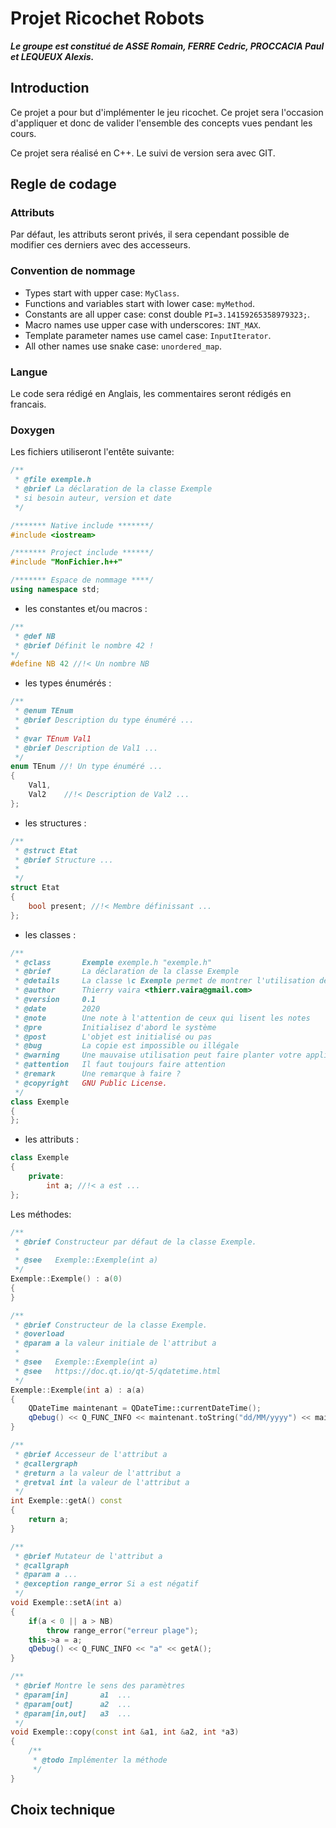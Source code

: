 # Projet Ricochet Robots
***Le groupe est constitué de ASSE Romain, FERRE Cedric, PROCCACIA Paul et LEQUEUX Alexis.***

## Introduction

Ce projet a pour but d'implémenter le jeu ricochet. Ce projet sera l'occasion d'appliquer et donc de valider l'ensemble des concepts vues pendant les cours.

Ce projet sera réalisé en C++. Le suivi de version sera avec GIT.

## Regle de codage

### Attributs
Par défaut, les attributs seront privés, il sera cependant possible de modifier ces derniers avec des accesseurs.

### Convention de nommage
- Types start with upper case: `MyClass`.
- Functions and variables start with lower case: `myMethod`.
- Constants are all upper case: const double `PI=3.14159265358979323;`.
- Macro names use upper case with underscores: `INT_MAX`.
- Template parameter names use camel case: `InputIterator`.
- All other names use snake case: `unordered_map`.

### Langue

Le code sera rédigé en Anglais, les commentaires seront rédigés en francais.

### Doxygen

Les fichiers utiliseront l'entête suivante:

``` C++
/**
 * @file exemple.h
 * @brief La déclaration de la classe Exemple
 * si besoin auteur, version et date
 */

/******* Native include *******/
#include <iostream>

/******* Project include ******/
#include "MonFichier.h++"

/******* Espace de nommage ****/
using namespace std;

```

- les constantes et/ou macros :

```C++
/**
 * @def NB
 * @brief Définit le nombre 42 !
*/
#define NB 42 //!< Un nombre NB
```
- les types énumérés :
```C++
/**
 * @enum TEnum
 * @brief Description du type énuméré ...
 *
 * @var TEnum Val1
 * @brief Description de Val1 ...
 */
enum TEnum //! Un type énuméré ...
{
    Val1,
    Val2    //!< Description de Val2 ...
};
```
- les structures :
``` C++
/**
 * @struct Etat
 * @brief Structure ...
 *
 */
struct Etat
{
    bool present; //!< Membre définissant ...
};
```
- les classes :
``` C++
/**
 * @class       Exemple exemple.h "exemple.h"
 * @brief       La déclaration de la classe Exemple
 * @details     La classe \c Exemple permet de montrer l'utilisation des \em tags \b Doxygen
 * @author      Thierry vaira <thierr.vaira@gmail.com>
 * @version     0.1
 * @date        2020
 * @note        Une note à l'attention de ceux qui lisent les notes
 * @pre         Initialisez d'abord le système
 * @post        L'objet est initialisé ou pas
 * @bug         La copie est impossible ou illégale
 * @warning     Une mauvaise utilisation peut faire planter votre application (c'est votre faute)
 * @attention   Il faut toujours faire attention
 * @remark      Une remarque à faire ?
 * @copyright   GNU Public License.
 */
class Exemple
{
};
```
- les attributs :
``` C++
class Exemple
{
    private:
        int a; //!< a est ...
};
```

Les méthodes:

``` C++
/**
 * @brief Constructeur par défaut de la classe Exemple.
 *
 * @see   Exemple::Exemple(int a)
 */
Exemple::Exemple() : a(0)
{
}

/**
 * @brief Constructeur de la classe Exemple.
 * @overload
 * @param a la valeur initiale de l'attribut a
 *
 * @see   Exemple::Exemple(int a)
 * @see   https://doc.qt.io/qt-5/qdatetime.html
 */
Exemple::Exemple(int a) : a(a)
{
    QDateTime maintenant = QDateTime::currentDateTime();
    qDebug() << Q_FUNC_INFO << maintenant.toString("dd/MM/yyyy") << maintenant.toString("hh:mm:ss") << "a" << a << this;
}

/**
 * @brief Accesseur de l'attribut a
 * @callergraph
 * @return a la valeur de l'attribut a
 * @retval int la valeur de l'attribut a
 */
int Exemple::getA() const
{
    return a;
}

/**
 * @brief Mutateur de l'attribut a
 * @callgraph
 * @param a ...
 * @exception range_error Si a est négatif
 */
void Exemple::setA(int a)
{
    if(a < 0 || a > NB)
        throw range_error("erreur plage");
    this->a = a;
    qDebug() << Q_FUNC_INFO << "a" << getA();
}

/**
 * @brief Montre le sens des paramètres
 * @param[in]       a1  ...
 * @param[out]      a2  ...
 * @param[in,out]   a3  ...
 */
void Exemple::copy(const int &a1, int &a2, int *a3)
{
    /**
     * @todo Implémenter la méthode
     */
}
```

## Choix technique